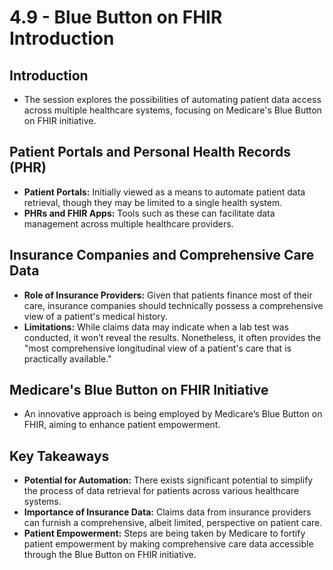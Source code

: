 # 4.9 - Blue Button on FHIR Introduction

## Introduction
- The session explores the possibilities of automating patient data access across multiple healthcare systems, focusing on Medicare's Blue Button on FHIR initiative.

## Patient Portals and Personal Health Records (PHR)
- **Patient Portals:** Initially viewed as a means to automate patient data retrieval, though they may be limited to a single health system.
- **PHRs and FHIR Apps:** Tools such as these can facilitate data management across multiple healthcare providers.

## Insurance Companies and Comprehensive Care Data
- **Role of Insurance Providers:** Given that patients finance most of their care, insurance companies should technically possess a comprehensive view of a patient's medical history.
- **Limitations:** While claims data may indicate when a lab test was conducted, it won’t reveal the results. Nonetheless, it often provides the "most comprehensive longitudinal view of a patient's care that is practically available."

## Medicare's Blue Button on FHIR Initiative
- An innovative approach is being employed by Medicare’s Blue Button on FHIR, aiming to enhance patient empowerment.

## Key Takeaways
- **Potential for Automation:** There exists significant potential to simplify the process of data retrieval for patients across various healthcare systems.
- **Importance of Insurance Data:** Claims data from insurance providers can furnish a comprehensive, albeit limited, perspective on patient care.
- **Patient Empowerment:** Steps are being taken by Medicare to fortify patient empowerment by making comprehensive care data accessible through the Blue Button on FHIR initiative.
